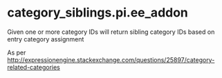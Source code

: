 category_siblings.pi.ee_addon
=============================

Given one or more category IDs will return sibling category IDs based on entry category assignment

As per http://expressionengine.stackexchange.com/questions/25897/category-related-categories
